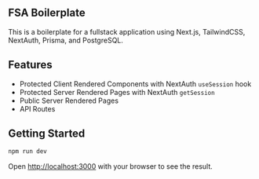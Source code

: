 ## FSA Boilerplate

This is a boilerplate for a fullstack application using Next.js, TailwindCSS, NextAuth, Prisma, and PostgreSQL.

## Features

- Protected Client Rendered Components with NextAuth `useSession` hook
- Protected Server Rendered Pages with NextAuth `getSession`
- Public Server Rendered Pages
- API Routes

## Getting Started

```bash
npm run dev
```

Open [http://localhost:3000](http://localhost:3000) with your browser to see the result.

